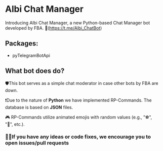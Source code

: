 # Albi Chat Manager
Introducing Albi Chat Manager, a new Python-based Chat Manager bot developed by FBA. 🧿(https://t.me/Albi_ChatBot)

## Packages:
- pyTelegramBotApi

## What bot does do?
🛡️This bot serves as a simple chat moderator in case other bots by FBA are down.

❗️Due to the nature of **Python** we have implemented RP-Commands. The database is based on **JSON** files.

🎮 RP-Commands utilize animated emojis with random values (e.g., "⚽️", "🎲", etc.).

### 🤝🏻If you have any ideas or code fixes, we encourage you to **open issues/pull requests**

